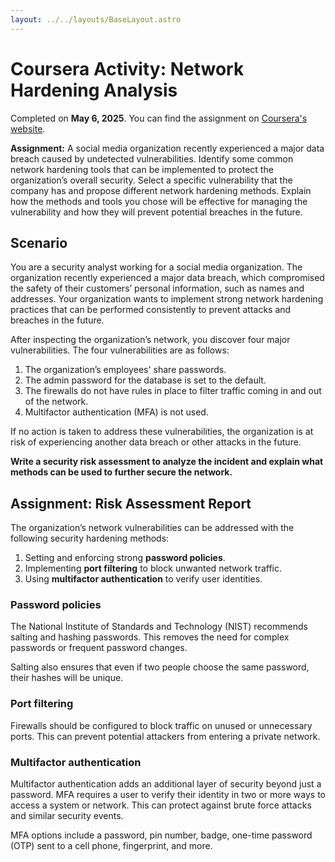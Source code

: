 ```yaml
---
layout: ../../layouts/BaseLayout.astro
---
```


# Coursera Activity: Network Hardening Analysis

Completed on **May 6, 2025**. You can find the assignment on [Coursera's website](https://www.coursera.org/learn/networks-and-network-security/assignment-submission/9tlOr/activity-analysis-of-network-hardening).

**Assignment:** A social media organization recently experienced a major data breach caused by undetected vulnerabilities. Identify some common network hardening tools that can be implemented to protect the organization’s overall security. Select a specific vulnerability that the company has and propose different network hardening methods. Explain how the methods and tools you chose will be effective for managing the vulnerability and how they will prevent potential breaches in the future.

## Scenario

You are a security analyst working for a social media organization. The organization recently experienced a major data breach, which compromised the safety of their customers’ personal information, such as names and addresses. Your organization wants to implement strong network hardening practices that can be performed consistently to prevent attacks and breaches in the future. 

After inspecting the organization’s network, you discover four major vulnerabilities. The four vulnerabilities are as follows:

1. The organization’s employees' share passwords. 
2. The admin password for the database is set to the default.
3. The firewalls do not have rules in place to filter traffic coming in and out of the network.
4. Multifactor authentication (MFA) is not used. 

If no action is taken to address these vulnerabilities, the organization is at risk of experiencing another data breach or other attacks in the future. 

**Write a security risk assessment to analyze the incident and explain what methods can be used to further secure the network.**

## Assignment: Risk Assessment Report

 The organization’s network vulnerabilities can be addressed with the following security hardening methods:

1. Setting and enforcing strong **password policies**.
2. Implementing **port filtering** to block unwanted network traffic.
3. Using **multifactor authentication** to verify user identities.

### Password policies

The National Institute of Standards and Technology (NIST) recommends salting and hashing passwords. This removes the need for complex passwords or frequent password changes.

Salting also ensures that even if two people choose the same password, their hashes will be unique.

### Port filtering

Firewalls should be configured to block traffic on unused or unnecessary ports. This can prevent potential attackers from entering a private network.

### Multifactor authentication

Multifactor authentication adds an additional layer of security beyond just a password. MFA requires a user to verify their identity in two or more ways to access a system or network. This can protect against brute force attacks and similar security events.

MFA options include a password, pin number, badge, one-time password (OTP) sent to a cell phone, fingerprint, and more.